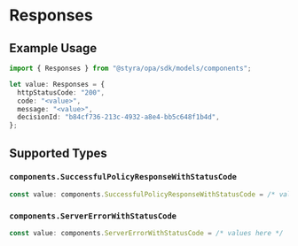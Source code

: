 # Responses

## Example Usage

```typescript
import { Responses } from "@styra/opa/sdk/models/components";

let value: Responses = {
  httpStatusCode: "200",
  code: "<value>",
  message: "<value>",
  decisionId: "b84cf736-213c-4932-a8e4-bb5c648f1b4d",
};
```

## Supported Types

### `components.SuccessfulPolicyResponseWithStatusCode`

```typescript
const value: components.SuccessfulPolicyResponseWithStatusCode = /* values here */
```

### `components.ServerErrorWithStatusCode`

```typescript
const value: components.ServerErrorWithStatusCode = /* values here */
```


